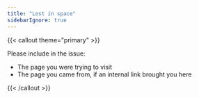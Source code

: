 ```yaml
---
title: "Lost in space"
sidebarIgnore: true
---
```


{{< callout theme="primary" >}}

Please include in the issue:

* The page you were trying to visit
* The page you came from, if an internal link brought you here

{{< /callout >}}
